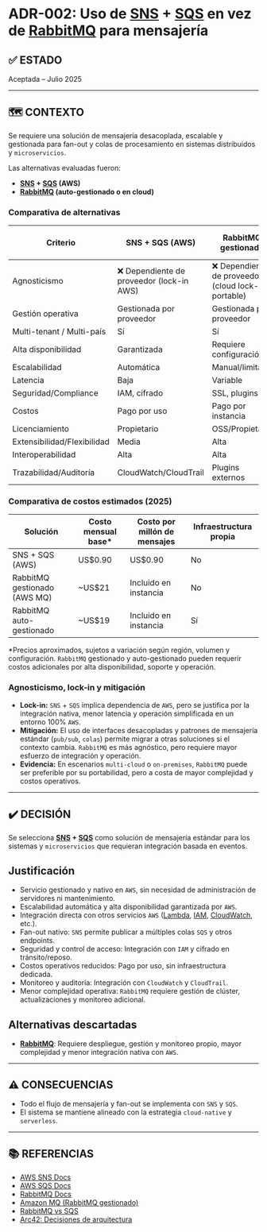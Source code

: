 # ADR-002: Uso de [SNS](https://aws.amazon.com/sns/) + [SQS](https://aws.amazon.com/sqs/) en vez de [RabbitMQ](https://www.rabbitmq.com/) para mensajería

## ✅ ESTADO

Aceptada – Julio 2025

---

## 🗺️ CONTEXTO

Se requiere una solución de mensajería desacoplada, escalable y gestionada para fan-out y colas de procesamiento en sistemas distribuidos y `microservicios`.

Las alternativas evaluadas fueron:

- **[SNS](https://aws.amazon.com/sns/) + [SQS](https://aws.amazon.com/sqs/) (AWS)**
- **[RabbitMQ](https://www.rabbitmq.com/) (auto-gestionado o en cloud)**

### Comparativa de alternativas

| Criterio                | SNS + SQS (AWS) | RabbitMQ gestionado | RabbitMQ auto-gestionado |
|------------------------|-----------------|---------------------|--------------------------|
| Agnosticismo           | ❌ Dependiente de proveedor (lock-in AWS) | ❌ Dependiente de proveedor (cloud lock-in, portable) | ✅ Totalmente agnóstico (multi-cloud, on-premises) |
| Gestión operativa      | Gestionada por proveedor      | Gestionada por proveedor          | Gestionada por el equipo           |
| Multi-tenant / Multi-país | Sí | Sí | Sí |
| Alta disponibilidad    | Garantizada     | Requiere configuración | Requiere configuración |
| Escalabilidad          | Automática      | Manual/limitada     | Manual                   |
| Latencia               | Baja            | Variable            | Variable                 |
| Seguridad/Compliance   | IAM, cifrado    | SSL, plugins        | SSL, plugins             |
| Costos                 | Pago por uso    | Pago por instancia  | Infraestructura propia    |
| Licenciamiento         | Propietario     | OSS/Propietario     | OSS                      |
| Extensibilidad/Flexibilidad | Media       | Alta                | Alta                     |
| Interoperabilidad      | Alta            | Alta                | Alta                     |
| Trazabilidad/Auditoría | CloudWatch/CloudTrail | Plugins externos | Plugins externos         |

### Comparativa de costos estimados (2025)

| Solución                        | Costo mensual base* | Costo por millón de mensajes | Infraestructura propia |
|---------------------------------|---------------------|-----------------------------|-----------------------|
| SNS + SQS (AWS)                 | US$0.90             | US$0.90                     | No                    |
| RabbitMQ gestionado (AWS MQ)    | ~US$21              | Incluido en instancia        | No                    |
| RabbitMQ auto-gestionado        | ~US$19              | Incluido en instancia        | Sí                    |

*Precios aproximados, sujetos a variación según región, volumen y configuración. `RabbitMQ` gestionado y auto-gestionado pueden requerir costos adicionales por alta disponibilidad, soporte y operación.

### Agnosticismo, lock-in y mitigación

- **Lock-in:** `SNS` + `SQS` implica dependencia de `AWS`, pero se justifica por la integración nativa, menor latencia y operación simplificada en un entorno 100% `AWS`.
- **Mitigación:** El uso de interfaces desacopladas y patrones de mensajería estándar (`pub/sub`, `colas`) permite migrar a otras soluciones si el contexto cambia. `RabbitMQ` es más agnóstico, pero requiere mayor esfuerzo de integración y operación.
- **Evidencia:** En escenarios `multi-cloud` o `on-premises`, `RabbitMQ` puede ser preferible por su portabilidad, pero a costa de mayor complejidad y costos operativos.

---

## ✔️ DECISIÓN

Se selecciona **[SNS](https://aws.amazon.com/sns/) + [SQS](https://aws.amazon.com/sqs/)** como solución de mensajería estándar para los sistemas y `microservicios` que requieran integración basada en eventos.

## Justificación

- Servicio gestionado y nativo en `AWS`, sin necesidad de administración de servidores ni mantenimiento.
- Escalabilidad automática y alta disponibilidad garantizada por `AWS`.
- Integración directa con otros servicios `AWS` ([Lambda](https://aws.amazon.com/lambda/), [IAM](https://aws.amazon.com/iam/), [CloudWatch](https://aws.amazon.com/cloudwatch/), etc.).
- Fan-out nativo: `SNS` permite publicar a múltiples colas `SQS` y otros endpoints.
- Seguridad y control de acceso: Integración con `IAM` y cifrado en tránsito/reposo.
- Costos operativos reducidos: Pago por uso, sin infraestructura dedicada.
- Monitoreo y auditoría: Integración con `CloudWatch` y `CloudTrail`.
- Menor complejidad operativa: `RabbitMQ` requiere gestión de clúster, actualizaciones y monitoreo adicional.

## Alternativas descartadas

- **[RabbitMQ](https://www.rabbitmq.com/)**: Requiere despliegue, gestión y monitoreo propio, mayor complejidad y menor integración nativa con `AWS`.

---

## ⚠️ CONSECUENCIAS

- Todo el flujo de mensajería y fan-out se implementa con `SNS` y `SQS`.
- El sistema se mantiene alineado con la estrategia `cloud-native` y `serverless`.

---

## 📚 REFERENCIAS

- [AWS SNS Docs](https://docs.aws.amazon.com/sns/latest/dg/welcome.html)
- [AWS SQS Docs](https://docs.aws.amazon.com/AWSSimpleQueueService/latest/SQSDeveloperGuide/welcome.html)
- [RabbitMQ Docs](https://www.rabbitmq.com/documentation.html)
- [Amazon MQ (RabbitMQ gestionado)](https://docs.aws.amazon.com/amazon-mq/latest/developer-guide/what-is-amazon-mq.html)
- [RabbitMQ vs SQS](https://aws.amazon.com/compare/the-difference-between-amazon-sqs-and-rabbitmq/)
- [Arc42: Decisiones de arquitectura](https://arc42.org/decision/)
